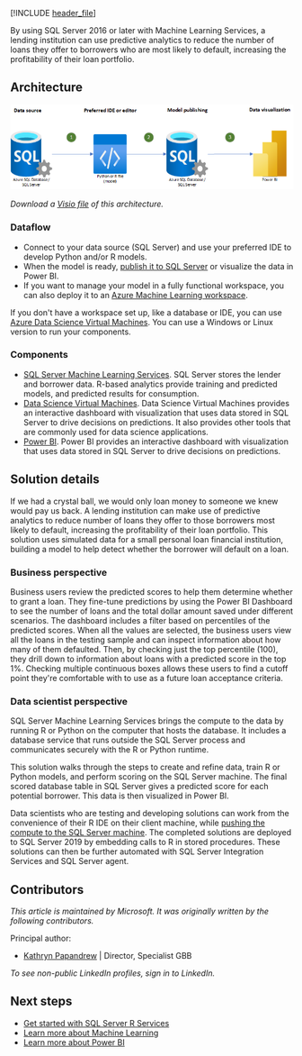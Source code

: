 [!INCLUDE [header_file](../../../includes/sol-idea-header.md)]

By using SQL Server 2016 or later with Machine Learning Services, a lending institution can use predictive analytics to reduce the number of loans they offer to borrowers who are most likely to default, increasing the profitability of their loan portfolio.

## Architecture

![Diagram that shows an architecture for predicting loan credit risk.](../media/loan-credit-risk-sql-server.png)

*Download a [Visio file](https://arch-center.azureedge.net/loan-credit-risk-with-sql-server.vsdx) of this architecture.*

### Dataflow

* Connect to your data source (SQL Server) and use your preferred IDE to develop Python and/or R models.
* When the model is ready, [publish it to SQL Server](/sql/machine-learning/deploy/modify-r-python-code-to-run-in-sql-server) or visualize the data in Power BI.
* If you want to manage your model in a fully functional workspace, you can also deploy it to an [Azure Machine Learning workspace](/azure/machine-learning/concept-workspace).

If you don't have a workspace set up, like a database or IDE, you can use [Azure Data Science Virtual Machines](https://azure.microsoft.com/services/virtual-machines/data-science-virtual-machines). You can use a Windows or Linux version to run your components.

### Components

* [SQL Server Machine Learning Services](/sql/machine-learning/sql-server-machine-learning-services?view=sql-server-ver15). SQL Server stores the lender and borrower data. R-based analytics provide training and predicted models, and predicted results for consumption.
* [Data Science Virtual Machines](https://azure.microsoft.com/services/virtual-machines/data-science-virtual-machines). Data Science Virtual Machines provides an interactive dashboard with visualization that uses data stored in SQL Server to drive decisions on predictions. It also provides other tools that are commonly used for data science applications.
* [Power BI](https://powerbi.microsoft.com). Power BI provides an interactive dashboard with visualization that uses data stored in SQL Server to drive decisions on predictions.

## Solution details

If we had a crystal ball, we would only loan money to someone we knew would pay us back. A lending institution can make use of predictive analytics to reduce number of loans they offer to those borrowers most likely to default, increasing the profitability of their loan portfolio. This solution uses simulated data for a small personal loan financial institution, building a model to help detect whether the borrower will default on a loan.

### Business perspective

Business users review the predicted scores to help them determine whether to grant a loan. They fine-tune predictions by using the Power BI Dashboard to see the number of loans and the total dollar amount saved under different scenarios. The dashboard includes a filter based on percentiles of the predicted scores. When all the values are selected, the business users view all the loans in the testing sample and can inspect information about how many of them defaulted. Then, by checking just the top percentile (100), they drill down to information about loans with a predicted score in the top 1%. Checking multiple continuous boxes allows these users to find a cutoff point they're comfortable with to use as a future loan acceptance criteria.

### Data scientist perspective

SQL Server Machine Learning Services brings the compute to the data by running R or Python on the computer that hosts the database. It includes a database service that runs outside the SQL Server process and communicates securely with the R or Python runtime.

This solution walks through the steps to create and refine data, train R or Python models, and perform scoring on the SQL Server machine. The final scored database table in SQL Server gives a predicted score for each potential borrower. This data is then visualized in Power BI.

Data scientists who are testing and developing solutions can work from the convenience of their R IDE on their client machine, while [pushing the compute to the SQL Server machine](/sql/advanced-analytics/r/getting-started-with-sql-server-r-services). The completed solutions are deployed to SQL Server 2019 by embedding calls to R in stored procedures. These solutions can then be further automated with SQL Server Integration Services and SQL Server agent.

## Contributors

*This article is maintained by Microsoft. It was originally written by the following contributors.*

Principal author:

 * [Kathryn Papandrew](https://www.linkedin.com/in/kathryn-jesaitis-papandrew-50411131) | Director, Specialist GBB

*To see non-public LinkedIn profiles, sign in to LinkedIn.*

## Next steps

* [Get started with SQL Server R Services](/sql/advanced-analytics/r/getting-started-with-sql-server-r-services)
* [Learn more about Machine Learning](/azure/machine-learning/overview-what-is-azure-ml)
* [Learn more about Power BI](https://powerbi.microsoft.com/documentation/powerbi-service-get-started)

